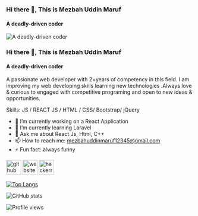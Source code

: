 ### Hi there 👋,  This is Mezbah Uddin Maruf
#### A deadly-driven coder
![A deadly-driven coder](https://mezbahuddin21.github.io/maruf/assets/img/banner.png)

### Hi there 👋,  This is Mezbah Uddin Maruf
#### A deadly-driven coder

A passionate web developer with 2+years of competency in this field. I am improving my web developing skills learning new technologies .Always love & curious to engaged with competitive programing and open to new ideas & opportunities. 

Skills:  JS / REACT JS / HTML / CSS/ Bootstrap/ jQuery

- 🔭 I’m currently working on  a React Application 
- 🌱 I’m currently learning Laravel 
- 💬 Ask me about React Js, Html, C++ 
- 📫 How to reach me: mezbahuddinmaruf12345@gmail.com 
- ⚡ Fun fact: always funny 


[<img src='https://cdn.jsdelivr.net/npm/simple-icons@3.0.1/icons/github.svg' alt='github' height='40'>](https://github.com/mezbahuddin21)  [<img src='https://cdn.jsdelivr.net/npm/simple-icons@3.0.1/icons/icloud.svg' alt='website' height='40'>](https://mezbahuddin21.github.io/maruf)  [<img src='https://cdn.jsdelivr.net/npm/simple-icons@3.0.1/icons/hackerrank.svg' alt='hackerrank' height='40'>](@mezbahuddinmaruf)  

[![Top Langs](https://github-readme-stats.vercel.app/api/top-langs/?username=mezbahuddin21)](https://github.com/anuraghazra/github-readme-stats)

![GitHub stats](https://github-readme-stats.vercel.app/api?username=mezbahuddin21&show_icons=true)  

![Profile views](https://gpvc.arturio.dev/mezbahuddin21)  
